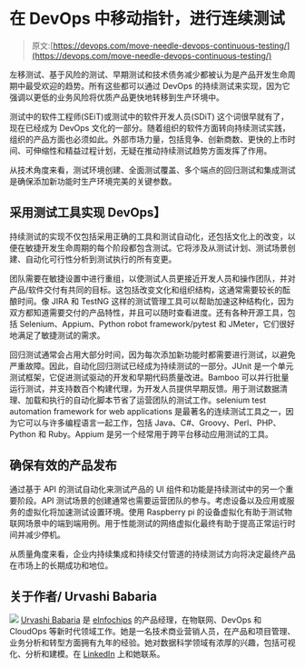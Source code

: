 # 在 DevOps 中移动指针，进行连续测试

> 原文:[https://devops.com/move-needle-devops-continuous-testing/](https://devops.com/move-needle-devops-continuous-testing/)

左移测试、基于风险的测试、早期测试和技术债务减少都被认为是产品开发生命周期中最受欢迎的趋势。所有这些都可以通过 DevOps 的持续测试来实现，因为它强调以更低的业务风险将优质产品更快地转移到生产环境中。

测试中的软件工程师(SEiT)或测试中的软件开发人员(SDiT) 这个词很早就有了，现在已经成为 DevOps 文化的一部分。随着组织的软件方面转向持续测试实践，组织的产品方面也必须如此。外部市场力量，包括竞争、创新商数、更快的上市时间、可伸缩性和精益过程计划，无疑在推动持续测试趋势方面发挥了作用。

从技术角度来看，测试环境创建、全面测试覆盖、多个端点的回归测试和集成测试是确保添加新功能时生产环境完美的关键参数。

## **采用测试工具实现 DevOps】**

持续测试的实现不仅包括采用正确的工具和测试自动化，还包括文化上的改变，以便在敏捷开发生命周期的每个阶段都包含测试。它将涉及从测试计划、测试场景创建、自动化可行性分析到测试执行的所有变更。

团队需要在敏捷设置中进行重组，以使测试人员更接近开发人员和操作团队，并对产品/软件交付有共同的目标。这包括改变文化和组织结构，这通常需要较长的酝酿时间。像 JIRA 和 TestNG 这样的测试管理工具可以帮助加速这种结构化，因为双方都知道需要交付的产品特性，并且可以随时查看进度。还有各种开源工具，包括 Selenium、Appium、Python robot framework/pytest 和 JMeter，它们很好地满足了敏捷测试的需求。

回归测试通常会占用大部分时间，因为每次添加新功能时都需要进行测试，以避免严重故障。因此，自动化回归测试已经成为持续测试的一部分。JUnit 是一个单元测试框架，它促进测试驱动的开发和早期代码质量改进。Bamboo 可以并行批量运行测试，并支持数百个构建代理，为开发人员提供早期反馈。用于测试数据清理、加载和执行的自动化脚本节省了运营团队的测试工作。selenium test automation framework for web applications 是最著名的连续测试工具之一，因为它可以与许多编程语言一起工作，包括 Java、C#、Groovy、Perl、PHP、Python 和 Ruby。Appium 是另一个经常用于跨平台移动应用测试的工具。

## **确保有效的产品发布**

通过基于 API 的测试自动化来测试产品的 UI 组件和功能是持续测试中的另一个重要阶段。API 测试场景的创建通常也需要运营团队的参与。考虑设备以及应用或服务的虚拟化将加速测试设置环境。使用 Raspberry pi 的设备虚拟化有助于测试物联网场景中的端到端用例。用于性能测试的网络虚拟化最终有助于提高正常运行时间并减少停机。

从质量角度来看，企业内持续集成和持续交付管道的持续测试方向将决定最终产品在市场上的长期成功和地位。

## 关于作者/ Urvashi Babaria

![](../Images/ab4d39a285908b0f3e333f7890345593.png) [Urvashi Babaria](/cdn-cgi/l/email-protection#e4c491969285978c8dca86858685968d85a4818d8a828b878c8d9497ca878b89) 是 [eInfochips](https://www.einfochips.com/) 的产品经理，在物联网、DevOps 和 CloudOps 等新时代领域工作。她是一名技术商业营销人员，在产品和项目管理、业务分析和转型方面拥有九年的经验。她对数据科学领域有浓厚的兴趣，包括可视化、分析和建模。在 [LinkedIn](https://www.linkedin.com/in/urvashi-babaria-ba06001b/?ppe=1) 上和她联系。